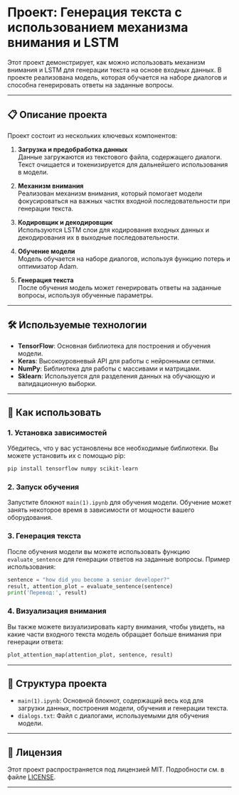 # Проект: Генерация текста с использованием механизма внимания и LSTM

Этот проект демонстрирует, как можно использовать механизм внимания и LSTM для генерации текста на основе входных данных. В проекте реализована модель, которая обучается на наборе диалогов и способна генерировать ответы на заданные вопросы.

---

## 📋 Описание проекта

Проект состоит из нескольких ключевых компонентов:

1. **Загрузка и предобработка данных**  
   Данные загружаются из текстового файла, содержащего диалоги. Текст очищается и токенизируется для дальнейшего использования в модели.

2. **Механизм внимания**  
   Реализован механизм внимания, который помогает модели фокусироваться на важных частях входной последовательности при генерации текста.

3. **Кодировщик и декодировщик**  
   Используются LSTM слои для кодирования входных данных и декодирования их в выходные последовательности.

4. **Обучение модели**  
   Модель обучается на наборе диалогов, используя функцию потерь и оптимизатор Adam.

5. **Генерация текста**  
   После обучения модель может генерировать ответы на заданные вопросы, используя обученные параметры.

---

## 🛠 Используемые технологии

- **TensorFlow**: Основная библиотека для построения и обучения модели.
- **Keras**: Высокоуровневый API для работы с нейронными сетями.
- **NumPy**: Библиотека для работы с массивами и матрицами.
- **Sklearn**: Используется для разделения данных на обучающую и валидационную выборки.

---

## 🚀 Как использовать

### 1. Установка зависимостей
Убедитесь, что у вас установлены все необходимые библиотеки. Вы можете установить их с помощью pip:
```bash
pip install tensorflow numpy scikit-learn
```

### 2. Запуск обучения
Запустите блокнот `main(1).ipynb` для обучения модели. Обучение может занять некоторое время в зависимости от мощности вашего оборудования.

### 3. Генерация текста
После обучения модели вы можете использовать функцию `evaluate_sentence` для генерации ответов на заданные вопросы. Пример использования:
```python
sentence = "how did you become a senior developer?"
result, attention_plot = evaluate_sentence(sentence)
print('Перевод:', result)
```

### 4. Визуализация внимания
Вы также можете визуализировать карту внимания, чтобы увидеть, на какие части входного текста модель обращает больше внимания при генерации ответа:
```python
plot_attention_map(attention_plot, sentence, result)
```

---

## 📂 Структура проекта

- `main(1).ipynb`: Основной блокнот, содержащий весь код для загрузки данных, построения модели, обучения и генерации текста.
- `dialogs.txt`: Файл с диалогами, используемыми для обучения модели.

---

## 📜 Лицензия

Этот проект распространяется под лицензией MIT. Подробности см. в файле [LICENSE](LICENSE).

---
